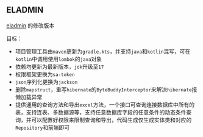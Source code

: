 ## ELADMIN

[eladmin](https://github.com/elunez/eladmin) 的修改版本

目标：
* 项目管理工具由`maven`更新为`gradle.kts`，并支持`java`和`kotlin`混写，可在`kotlin`中调用使用`lombok`的`java`对象
* 依赖均更新为最新版本，`jdk`升级至`17`
* 权限框架更换为`sa-token`
* `json`序列化更换为`jackson`
* 删除`mapstruct`，重写`hibernate`的`ByteBuddyInterceptor`来解决`hibernate`报懒加载异常
* 提供通用的查询方法和导出`excel`方法，一个接口可查询连接数据库中所有的表，支持连表、多数据源等，支持任意数据库字段的任意条件的动态条件查询，并可以配置好权限来限制查询和导出，代码生成仅生成实体类和对应的`Repository`和前端即可
